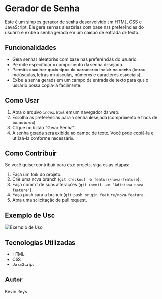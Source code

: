 # Gerador de Senha
Este é um simples gerador de senha desenvolvido em HTML, CSS e JavaScript. 
Ele gera senhas aleatórias com base nas preferências do usuário e exibe a senha gerada em um campo de entrada de texto.

## Funcionalidades
- Gera senhas aleatórias com base nas preferências do usuário.
- Permite especificar o comprimento da senha desejada.
- Permite escolher quais tipos de caracteres incluir na senha (letras maiúsculas, letras minúsculas, números e caracteres especiais).
- Exibe a senha gerada em um campo de entrada de texto para que o usuário possa copiá-la facilmente.

## Como Usar
1. Abra o arquivo `index.html` em um navegador da web.
2. Escolha as preferências para a senha desejada (comprimento e tipos de caracteres).
3. Clique no botão "Gerar Senha".
4. A senha gerada será exibida no campo de texto. Você pode copiá-la e utilizá-la conforme necessário.

## Como Contribuir
Se você quiser contribuir para este projeto, siga estas etapas:

1. Faça um fork do projeto.
2. Crie uma nova branch (`git checkout -b feature/nova-feature`).
3. Faça commit de suas alterações (`git commit -am 'Adiciona nova feature'`).
4. Faça push para a branch (`git push origin feature/nova-feature`).
5. Abra uma solicitação de pull request.

## Exemplo de Uso
![Exemplo de Uso](screenshot.png)

## Tecnologias Utilizadas
- HTML
- CSS
- JavaScript

## Autor
Kevin Reys

